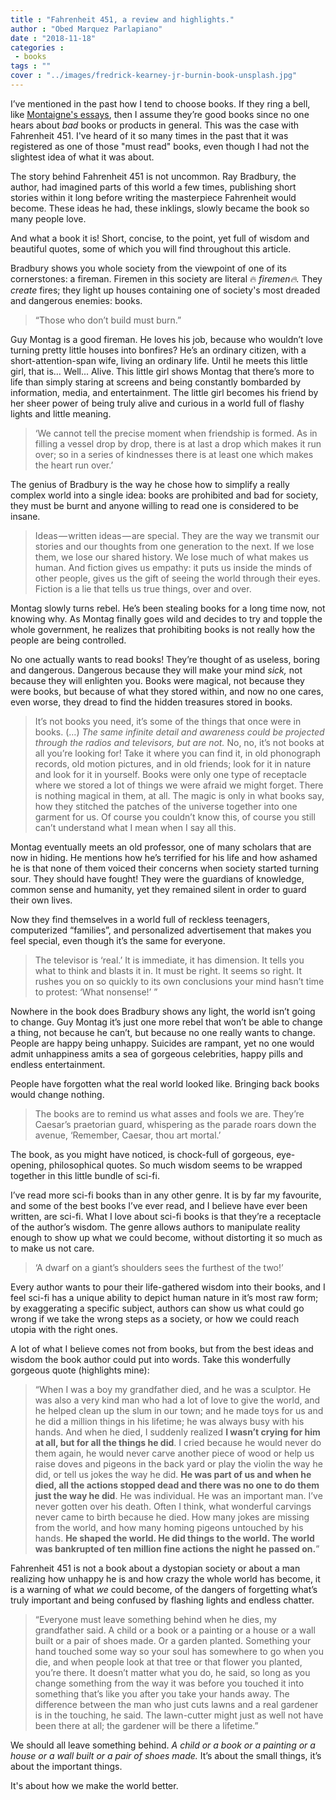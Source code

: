 ```yaml
---
title : "Fahrenheit 451, a review and highlights."
author : "Obed Marquez Parlapiano"
date : "2018-11-18"
categories : 
 - books
tags : ""
cover : "../images/fredrick-kearney-jr-burnin-book-unsplash.jpg"
---
```


I’ve mentioned in the past how I tend to choose books. If they ring a bell, like [Montaigne's essays](https://obedparla.com/books/reviews/the-casual-exacerbating-philosophy-of-montaigne/), then I assume they’re good books since no one hears about _bad_ books or products in general. This was the case with Fahrenheit 451. I've heard of it so many times in the past that it was registered as one of those "must read" books, even though I had not the slightest idea of what it was about.

The story behind Fahrenheit 451 is not uncommon. Ray Bradbury, the author, had imagined parts of this world a few times, publishing short stories within it long before writing the masterpiece Fahrenheit would become. These ideas he had, these inklings, slowly became the book so many people love.

And what a book it is! Short, concise, to the point, yet full of wisdom and beautiful quotes, some of which you will find throughout this article.

Bradbury shows you whole society from the viewpoint of one of its cornerstones: a fireman. Firemen in this society are literal 🔥 _firemen🔥._ They _create_ fires; they light up houses containing one of society's most dreaded and dangerous enemies: books.

> “Those who don’t build must burn.”

Guy Montag is a good fireman. He loves his job, because who wouldn’t love turning pretty little houses into bonfires? He’s an ordinary citizen, with a short-attention-span wife, living an ordinary life. Until he meets this little girl, that is… Well... Alive. This little girl shows Montag that there’s more to life than simply staring at screens and being constantly bombarded by information, media, and entertainment. The little girl becomes his friend by her sheer power of being truly alive and curious in a world full of flashy lights and little meaning.

> ‘We cannot tell the precise moment when friendship is formed. As in filling a vessel drop by drop, there is at last a drop which makes it run over; so in a series of kindnesses there is at least one which makes the heart run over.’

The genius of Bradbury is the way he chose how to simplify a really complex world into a single idea: books are prohibited and bad for society, they must be burnt and anyone willing to read one is considered to be insane.

> Ideas — written ideas — are special. They are the way we transmit our stories and our thoughts from one generation to the next. If we lose them, we lose our shared history. We lose much of what makes us human. And fiction gives us empathy: it puts us inside the minds of other people, gives us the gift of seeing the world through their eyes. Fiction is a lie that tells us true things, over and over.

Montag slowly turns rebel. He’s been stealing books for a long time now, not knowing why. As Montag finally goes wild and decides to try and topple the whole government, he realizes that prohibiting books is not really how the people are being controlled.

No one actually wants to read books! They’re thought of as useless, boring and dangerous. Dangerous because they will make your mind _sick,_ not because they will enlighten you. Books were magical, not because they were books, but because of what they stored within, and now no one cares, even worse, they dread to find the hidden treasures stored in books.

> It’s not books you need, it’s some of the things that once were in books. (…) _The same infinite detail and awareness could be projected through the radios and televisors, but are not._ No, no, it’s not books at all you’re looking for! Take it where you can find it, in old phonograph records, old motion pictures, and in old friends; look for it in nature and look for it in yourself. Books were only one type of receptacle where we stored a lot of things we were afraid we might forget. There is nothing magical in them, at all. The magic is only in what books say, how they stitched the patches of the universe together into one garment for us. Of course you couldn’t know this, of course you still can’t understand what I mean when I say all this.

Montag eventually meets an old professor, one of many scholars that are now in hiding. He mentions how he’s terrified for his life and how ashamed he is that none of them voiced their concerns when society started turning sour. They should have fought! They were the guardians of knowledge, common sense and humanity, yet they remained silent in order to guard their own lives.

Now they find themselves in a world full of reckless teenagers, computerized “families”, and personalized advertisement that makes you feel special, even though it’s the same for everyone.

> The televisor is ‘real.’ It is immediate, it has dimension. It tells you what to think and blasts it in. It must be right. It seems so right. It rushes you on so quickly to its own conclusions your mind hasn’t time to protest: ‘What nonsense!’ ”

Nowhere in the book does Bradbury shows any light, the world isn’t going to change. Guy Montag it’s just one more rebel that won’t be able to change a thing, not because he can’t, but because no one really wants to change. People are happy being unhappy. Suicides are rampant, yet no one would admit unhappiness amits a sea of gorgeous celebrities, happy pills and endless entertainment.

People have forgotten what the real world looked like. Bringing back books would change nothing.

> The books are to remind us what asses and fools we are. They’re Caesar’s praetorian guard, whispering as the parade roars down the avenue, ‘Remember, Caesar, thou art mortal.’

The book, as you might have noticed, is chock-full of gorgeous, eye-opening, philosophical quotes. So much wisdom seems to be wrapped together in this little bundle of sci-fi.

I’ve read more sci-fi books than in any other genre. It is by far my favourite, and some of the best books I’ve ever read, and I believe have ever been written, are sci-fi. What I love about sci-fi books is that they’re a receptacle of the author’s wisdom. The genre allows authors to manipulate reality enough to show up what we could become, without distorting it so much as to make us not care.

> ‘A dwarf on a giant’s shoulders sees the furthest of the two!’

Every author wants to pour their life-gathered wisdom into their books, and I feel sci-fi has a unique ability to depict human nature in it’s most raw form; by exaggerating a specific subject, authors can show us what could go wrong if we take the wrong steps as a society, or how we could reach utopia with the right ones.

A lot of what I believe comes not from books, but from the best ideas and wisdom the book author could put into words. Take this wonderfully gorgeous quote (highlights mine):

> “When I was a boy my grandfather died, and he was a sculptor. He was also a very kind man who had a lot of love to give the world, and he helped clean up the slum in our town; and he made toys for us and he did a million things in his lifetime; he was always busy with his hands. And when he died, I suddenly realized **I wasn’t crying for him at all, but for all the things he did**. I cried because he would never do them again, he would never carve another piece of wood or help us raise doves and pigeons in the back yard or play the violin the way he did, or tell us jokes the way he did. **He was part of us and when he died, all the actions stopped dead and there was no one to do them just the way he did**. He was individual. He was an important man. I’ve never gotten over his death. Often I think, what wonderful carvings never came to birth because he died. How many jokes are missing from the world, and how many homing pigeons untouched by his hands. **He shaped the world. He did things to the world. The world was bankrupted of ten million fine actions the night he passed on.**”

Fahrenheit 451 is not a book about a dystopian society or about a man realizing how unhappy he is and how crazy the whole world has become, it is a warning of what _we_ could become, of the dangers of forgetting what’s truly important and being confused by flashing lights and endless chatter.

> “Everyone must leave something behind when he dies, my grandfather said. A child or a book or a painting or a house or a wall built or a pair of shoes made. Or a garden planted. Something your hand touched some way so your soul has somewhere to go when you die, and when people look at that tree or that flower you planted, you’re there. It doesn’t matter what you do, he said, so long as you change something from the way it was before you touched it into something that’s like you after you take your hands away. The difference between the man who just cuts lawns and a real gardener is in the touching, he said. The lawn-cutter might just as well not have been there at all; the gardener will be there a lifetime.”

We should all leave something behind. _A child or a book or a painting or a house or a wall built or a pair of shoes made._ It’s about the small things, it’s about the important things.

It's about how we make the world better.
